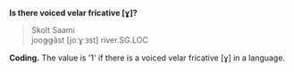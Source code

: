 **Is there voiced velar fricative [ɣ]?**

>Skolt Saami<br/>
>jooǥǥâst [joːɣːᴈst] river.SG.LOC

**Coding.** The value is '1' if there is a voiced velar fricative [ɣ] in a language.
